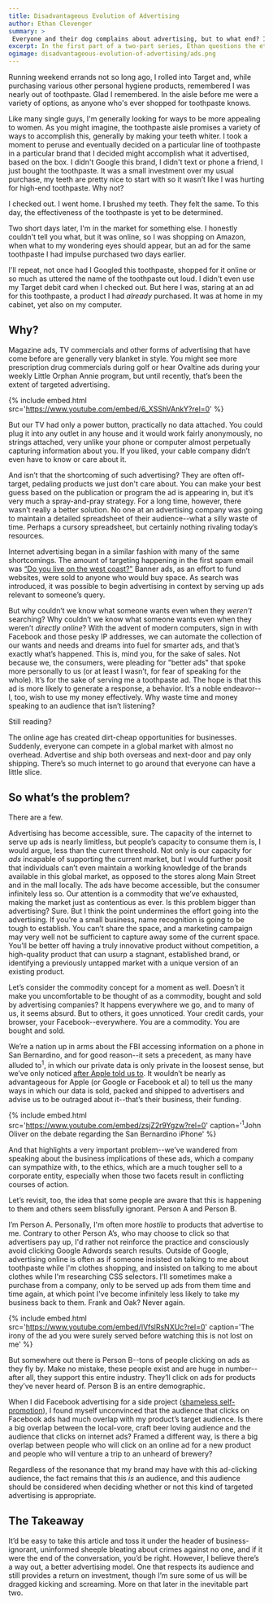 ```yaml
---
title: Disadvantageous Evolution of Advertising
author: Ethan Clevenger
summary: >
 Everyone and their dog complains about advertising, but to what end? In the problems-oriented first part of a two-part series, Ethan calls out some specific shortcomings and concerns--is big data ethical? Is invasive advertising targeted enough to be effective? Will Mojo Jojo take over Townsville?
excerpt: In the first part of a two-part series, Ethan questions the ethics and effectiveness of current online advertising models.
ogimage: disadvantageous-evolution-of-advertising/ads.png
---
```


Running weekend errands not so long ago, I rolled into Target and, while purchasing various other personal hygiene products, remembered I was nearly out of toothpaste. Glad I remembered. In the aisle before me were a variety of options, as anyone who's ever shopped for toothpaste knows.

Like many single guys, I'm generally looking for ways to be more appealing to women. As you might imagine, the toothpaste aisle promises a variety of ways to accomplish this, generally by making your teeth whiter. I took a moment to peruse and eventually decided on a particular line of toothpaste in a particular brand that I decided might accomplish what it advertised, based on the box. I didn't Google this brand, I didn't text or phone a friend, I just bought the toothpaste. It was a small investment over my usual purchase, my teeth are pretty nice to start with so it wasn’t like I was hurting for high-end toothpaste. Why not?

I checked out. I went home. I brushed my teeth. They felt the same. To this day, the effectiveness of the toothpaste is yet to be determined.

Two short days later, I'm in the market for something else. I honestly couldn't tell you what, but it was online, so I was shopping on Amazon, when what to my wondering eyes should appear, but an ad for the same toothpaste I had impulse purchased two days earlier.

I'll repeat, not once had I Googled this toothpaste, shopped for it online or so much as uttered the name of the toothpaste out loud. I didn't even use my Target debit card when I checked out. But here I was, staring at an ad for this toothpaste, a product I had _already_ purchased. It was at home in my cabinet, yet also on my computer.

## Why?

Magazine ads, TV commercials and other forms of advertising that have come before are generally very blanket in style. You might see more prescription drug commercials during golf or hear Ovaltine ads during your weekly Little Orphan Annie program, but until recently, that’s been the extent of targeted advertising.

{% include embed.html src='https://www.youtube.com/embed/6_XSShVAnkY?rel=0' %}

But our TV had only a power button, practically no data attached. You could plug it into any outlet in any house and it would work fairly anonymously, no strings attached, very unlike your phone or computer almost perpetually capturing information about you. If you liked, your cable company didn’t even have to know or care about it.

And isn’t that the shortcoming of such advertising? They are often off-target, pedaling products we just don't care about. You can make your best guess based on the publication or program the ad is appearing in, but it’s very much a spray-and-pray strategy. For a long time, however, there wasn’t really a better solution. No one at an advertising company was going to maintain a detailed spreadsheet of their audience--what a silly waste of time. Perhaps a cursory spreadsheet, but certainly nothing rivaling today’s resources.

Internet advertising began in a similar fashion with many of the same shortcomings. The amount of targeting happening in the first spam email was [“Do you live on the west coast?"](http://www.adpushup.com/blog/the-history-of-online-advertising/) Banner ads, as an effort to fund websites, were sold to anyone who would buy space. As search was introduced, it was possible to begin advertising in context by serving up ads relevant to someone’s query.

But why couldn’t we know what someone wants even when they _weren’t_ searching? Why couldn’t we know what someone wants even when they weren’t _directly online_? With the advent of modern computers, sign in with Facebook and those pesky IP addresses, we can automate the collection of our wants and needs and dreams into fuel for smarter ads, and that’s exactly what’s happened. This is, mind you, for the sake of sales. Not because we, the consumers, were pleading for "better ads" that spoke more personally to us (or at least I wasn’t, for fear of speaking for the whole). It’s for the sake of serving me a toothpaste ad. The hope is that this ad is more likely to generate a response, a behavior. It’s a noble endeavor--I, too, wish to use my money effectively. Why waste time and money speaking to an audience that isn’t listening?

Still reading?

The online age has created dirt-cheap opportunities for businesses. Suddenly, everyone can compete in a global market with almost no overhead. Advertise and ship both overseas and next-door and pay only shipping. There’s so much internet to go around that everyone can have a little slice.

## So what’s the problem?

There are a few.

Advertising has become accessible, sure. The capacity of the internet to serve up ads is nearly limitless, but people’s capacity to consume them is, I would argue, less than the current threshold. Not only is our capacity for _ads_ incapable of supporting the current market, but I would further posit that individuals can’t even maintain a working knowledge of the brands available in this global market, as opposed to the stores along Main Street and in the mall locally. The ads have become accessible, but the consumer infinitely less so. Our attention is a commodity that we’ve exhausted, making the market just as contentious as ever. Is this problem bigger than advertising? Sure. But I think the point undermines the effort going into the advertising. If you’re a small business, name recognition is going to be tough to establish. You can’t share the space, and a marketing campaign may very well not be sufficient to capture away some of the current space. You’ll be better off having a truly innovative product without competition, a high-quality product that can usurp a stagnant, established brand, or identifying a previously untapped market with a unique version of an existing product.

Let’s consider the commodity concept for a moment as well. Doesn’t it make you uncomfortable to be thought of as a commodity, bought and sold by advertising companies? It happens everywhere we go, and to many of us, it seems absurd. But to others, it goes unnoticed. Your credit cards, your browser, your Facebook--everywhere. You are a commodity. You are bought and sold.

We’re a nation up in arms about the FBI accessing information on a phone in San Bernardino, and for good reason--it sets a precedent, as many have alluded to<sup>1</sup>, in which our private data is only private in the loosest sense, but we’ve only noticed [after Apple told us to](http://www.apple.com/customer-letter/). It wouldn’t be nearly as advantageous for Apple (or Google or Facebook et al) to tell us the many ways in which our data is sold, packed and shipped to advertisers and advise us to be outraged about it--that’s their business, their funding.

{% include embed.html src='https://www.youtube.com/embed/zsjZ2r9Ygzw?rel=0' caption='<sup>1</sup>John Oliver on the debate regarding the San Bernardino iPhone'  %}

And that highlights a very important problem--we’ve wandered from speaking about the business implications of these ads, which a company can sympathize with, to the ethics, which are a much tougher sell to a corporate entity, especially when those two facets result in conflicting courses of action.

Let’s revisit, too, the idea that some people are aware that this is happening to them and others seem blissfully ignorant. Person A and Person B.

I’m Person A. Personally, I'm often more _hostile_ to products that advertise to me. Contrary to other Person A’s, who may choose to click so that advertisers pay up, I'd rather not reinforce the practice and consciously avoid clicking Google Adwords search results. Outside of Google, advertising online is often as if someone insisted on talking to me about toothpaste while I'm clothes shopping, and insisted on talking to me about clothes while I'm researching CSS selectors. I'll sometimes make a purchase from a company, only to be served up ads from them time and time again, at which point I've become infinitely less likely to take my business back to them. Frank and Oak? Never again.

{% include embed.html src='https://www.youtube.com/embed/IVfslRsNXUc?rel=0' caption='The irony of the ad you were surely served before watching this is not lost on me'  %}

But somewhere out there is Person B--tons of people clicking on ads as they fly by. Make no mistake, these people exist and are huge in number--after all, they support this entire industry. They’ll click on ads for products they’ve never heard of. Person B is an entire demographic.

When I did Facebook advertising for a side project ([shameless self-promotion](http://beerpilgrimage.com)), I found myself unconvinced that the audience that clicks on Facebook ads had much overlap with my product’s target audience. Is there a big overlap between the local-vore, craft beer loving audience and the audience that clicks on internet ads? Framed a different way, is there a big overlap between people who will click on an online ad for a new product and people who will venture a trip to an unheard of brewery?

Regardless of the resonance that my brand may have with this ad-clicking audience, the fact remains that this _is_ an audience, and this audience should be considered when deciding whether or not this kind of targeted advertising is appropriate.

## The Takeaway

It’d be easy to take this article and toss it under the header of business-ignorant, uninformed sheeple bleating about crimes against no one, and if it were the end of the conversation, you’d be right. However, I believe there’s a way out, a better advertising model. One that respects its audience and still provides a return on investment, though I’m sure some of us will be dragged kicking and screaming. More on that later in the inevitable part two.
